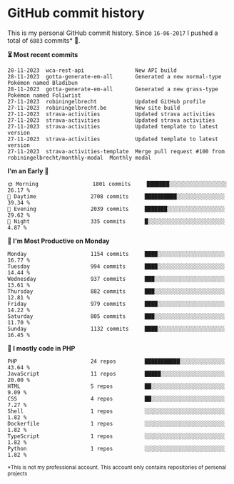 # GitHub commit history
This is my personal GitHub commit history. Since <!--START_SECTION:first-commit-date-->`16-06-2017`<!--END_SECTION:first-commit-date--> I pushed a total of <!--START_SECTION:total-commit-count-->`6883`<!--END_SECTION:total-commit-count--> commits* 🎉.

<!--START_SECTION:most-recent-commits-->
**⏳ Most recent commits**
                                        
```text
28-11-2023  wca-rest-api                New API build
28-11-2023  gotta-generate-em-all       Generated a new normal-type Pokémon named Bladibun
28-11-2023  gotta-generate-em-all       Generated a new grass-type Pokémon named Foliwrist
27-11-2023  robiningelbrecht            Updated GitHub profile
27-11-2023  robiningelbrecht.be         New site build
27-11-2023  strava-activities           Updated strava activities
27-11-2023  strava-activities           Updated strava activities
27-11-2023  strava-activities           Updated template to latest version
27-11-2023  strava-activities           Updated template to latest version
27-11-2023  strava-activities-template  Merge pull request #100 from robiningelbrecht/monthly-modal  Monthly modal
```
<!--END_SECTION:most-recent-commits-->  

<!--START_SECTION:commits-per-day-time-->
**I&#039;m an Early 🐤**

```text
🌞 Morning                 1801 commits     ███████░░░░░░░░░░░░░░░░░░   26.17 %
🌆 Daytime                 2708 commits     ██████████░░░░░░░░░░░░░░░   39.34 %
🌃 Evening                 2039 commits     ███████░░░░░░░░░░░░░░░░░░   29.62 %
🌙 Night                   335 commits      █░░░░░░░░░░░░░░░░░░░░░░░░   4.87 %
```
<!--END_SECTION:commits-per-day-time-->  

<!--START_SECTION:commits-per-weekday-->
**📅 I&#039;m Most Productive on Monday**

```text
Monday                    1154 commits     ████░░░░░░░░░░░░░░░░░░░░░   16.77 %
Tuesday                   994 commits      ████░░░░░░░░░░░░░░░░░░░░░   14.44 %
Wednesday                 937 commits      ███░░░░░░░░░░░░░░░░░░░░░░   13.61 %
Thursday                  882 commits      ███░░░░░░░░░░░░░░░░░░░░░░   12.81 %
Friday                    979 commits      ████░░░░░░░░░░░░░░░░░░░░░   14.22 %
Saturday                  805 commits      ███░░░░░░░░░░░░░░░░░░░░░░   11.70 %
Sunday                    1132 commits     ████░░░░░░░░░░░░░░░░░░░░░   16.45 %
```
<!--END_SECTION:commits-per-weekday-->  

<!--START_SECTION:repos-per-language-->
**💬 I mostly code in PHP**

```text
PHP                       24 repos         ███████████░░░░░░░░░░░░░░   43.64 %
JavaScript                11 repos         █████░░░░░░░░░░░░░░░░░░░░   20.00 %
HTML                      5 repos          ██░░░░░░░░░░░░░░░░░░░░░░░   9.09 %
CSS                       4 repos          ██░░░░░░░░░░░░░░░░░░░░░░░   7.27 %
Shell                     1 repos          ░░░░░░░░░░░░░░░░░░░░░░░░░   1.82 %
Dockerfile                1 repos          ░░░░░░░░░░░░░░░░░░░░░░░░░   1.82 %
TypeScript                1 repos          ░░░░░░░░░░░░░░░░░░░░░░░░░   1.82 %
Python                    1 repos          ░░░░░░░░░░░░░░░░░░░░░░░░░   1.82 %
```
<!--END_SECTION:repos-per-language-->  

<sub>*This is not my professional account. This account only contains repositories of personal projects</sub>
